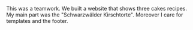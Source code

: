 This was a teamwork. We built a website that shows three cakes recipes. My main part was the "Schwarzwälder Kirschtorte".
Moreover I care for templates and the footer.
